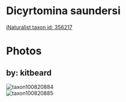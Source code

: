 
Dicyrtomina saundersi
=====================
  
[iNaturalist taxon id: 356217](https://www.inaturalist.org/taxa/356217)
# Photos

## by: kitbeard
  
![taxon100820884](https://inaturalist-open-data.s3.amazonaws.com/photos/108061164/medium.jpeg)  
![taxon100820885](https://inaturalist-open-data.s3.amazonaws.com/photos/108061158/medium.jpeg)